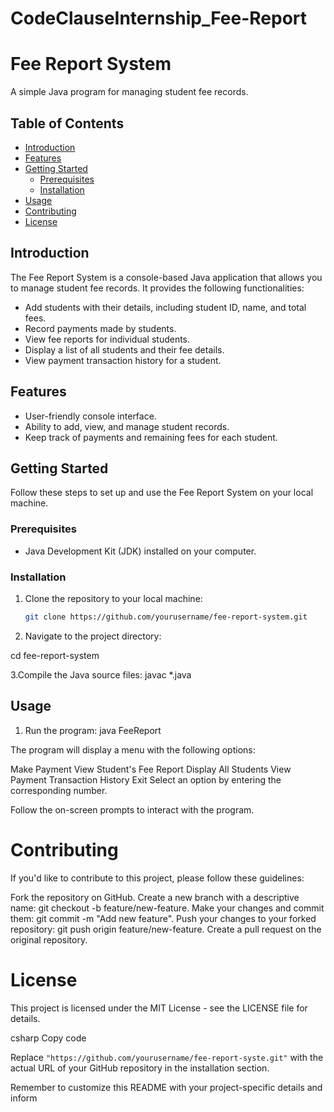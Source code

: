 # CodeClauseInternship_Fee-Report

# Fee Report System

A simple Java program for managing student fee records.

## Table of Contents

- [Introduction](#introduction)
- [Features](#features)
- [Getting Started](#getting-started)
  - [Prerequisites](#prerequisites)
  - [Installation](#installation)
- [Usage](#usage)
- [Contributing](#contributing)
- [License](#license)

## Introduction

The Fee Report System is a console-based Java application that allows you to manage student fee records. It provides the following functionalities:

- Add students with their details, including student ID, name, and total fees.
- Record payments made by students.
- View fee reports for individual students.
- Display a list of all students and their fee details.
- View payment transaction history for a student.

## Features

- User-friendly console interface.
- Ability to add, view, and manage student records.
- Keep track of payments and remaining fees for each student.

## Getting Started

Follow these steps to set up and use the Fee Report System on your local machine.

### Prerequisites

- Java Development Kit (JDK) installed on your computer.

### Installation

1. Clone the repository to your local machine:

   ```bash
   git clone https://github.com/yourusername/fee-report-system.git
2. Navigate to the project directory:

cd fee-report-system

3.Compile the Java source files:
javac *.java

## Usage

1. Run the program:
java FeeReport

The program will display a menu with the following options:

Make Payment
View Student's Fee Report
Display All Students
View Payment Transaction History
Exit
Select an option by entering the corresponding number.

Follow the on-screen prompts to interact with the program.

# Contributing
If you'd like to contribute to this project, please follow these guidelines:

Fork the repository on GitHub.
Create a new branch with a descriptive name: git checkout -b feature/new-feature.
Make your changes and commit them: git commit -m "Add new feature".
Push your changes to your forked repository: git push origin feature/new-feature.
Create a pull request on the original repository.

# License
This project is licensed under the MIT License - see the LICENSE file for details.

csharp
Copy code

Replace `"https://github.com/yourusername/fee-report-syste.git"` with the actual URL of your GitHub repository in the installation section.

Remember to customize this README with your project-specific details and inform

